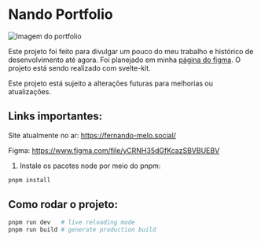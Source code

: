 # Nando Portfolio

![Imagem do portfolio](https://user-images.githubusercontent.com/65089035/193267395-8a12c955-f123-4c46-b9cf-236e386b7eb1.png)

Este projeto foi feito para divulgar um pouco do meu trabalho e histórico de desenvolvimento até agora. Foi planejado em minha [página do figma](https://www.figma.com/file/yCRNH35dGfKcazSBVBUEBV/Portif%C3%B3lio-Nando?node-id=0%3A1). O projeto está sendo realizado com svelte-kit.

Este projeto está sujeito a alterações futuras para melhorias ou atualizações.

## Links importantes:

Site atualmente no ar: https://fernando-melo.social/

Figma: https://www.figma.com/file/yCRNH35dGfKcazSBVBUEBV

1. Instale os pacotes node por meio do pnpm:

```sh
pnpm install
```

## Como rodar o projeto:

```sh
pnpm run dev   # live reloading mode
pnpm run build # generate production build
```
